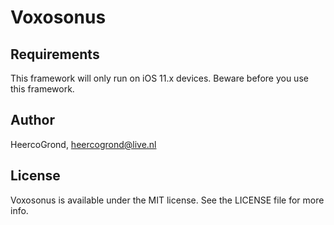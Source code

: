 # Voxosonus

## Requirements

This framework will only run on iOS 11.x devices. Beware before you use this framework.

## Author

HeercoGrond, heercogrond@live.nl

## License

Voxosonus is available under the MIT license. See the LICENSE file for more info.
